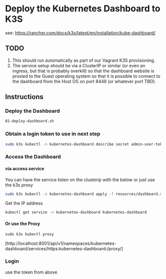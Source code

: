 # Deploy the Kubernetes Dashboard to K3S

see: https://rancher.com/docs/k3s/latest/en/installation/kube-dashboard/

## TODO

1. This should run automatically as part of our Vagrant K3S provisioning.
2. The service setup should be via a ClusterIP or similar (or even an ingress, but that is probably overkill) so that the dashboard website is proxied to the Guest operating system so that it is possible to connect to the dashboard from the Host OS on port 8448 (or whatever port TBD).

## Instructions

### Deploy the Dashboard

```sh
01-deploy-dashboard.sh
```

### Obtain a login token to use in next step

```sh
sudo k3s kubectl -n kubernetes-dashboard describe secret admin-user-token | grep '^token'
```

### Access the Dashboard 


#### via access service

You can have the service listen on the clusterip with the below or just use the k3s proxy

```sh
sudo k3s kubectl -n kubernetes-dashboard apply -f resources/dashboard.service.yml
```

Get the IP address
```sh
kubectl get service -n kubernetes-dashboard kubernetes-dashboard
```

#### Or use the Proxy

```
sudo k3s kubectl proxy
```

[http://localhost:8001/api/v1/namespaces/kubernetes-dashboard/services/https:kubernetes-dashboard:/proxy/]

### Login

use the token from above
